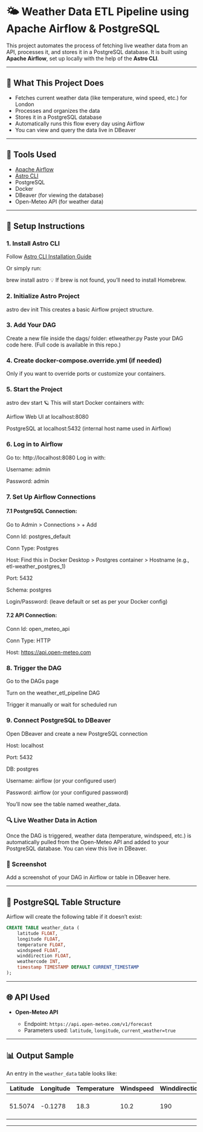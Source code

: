 # 🌤️ Weather Data ETL Pipeline using Apache Airflow & PostgreSQL

This project automates the process of fetching live weather data from an API, processes it, and stores it in a PostgreSQL database. It is built using **Apache Airflow**, set up locally with the help of the **Astro CLI**.

---

## 📌 What This Project Does

- Fetches current weather data (like temperature, wind speed, etc.) for London
- Processes and organizes the data
- Stores it in a PostgreSQL database
- Automatically runs this flow every day using Airflow
- You can view and query the data live in DBeaver

---

## 🧰 Tools Used

- [Apache Airflow](https://airflow.apache.org/)
- [Astro CLI](https://docs.astronomer.io/astro/cli)
- PostgreSQL
- Docker
- DBeaver (for viewing the database)
- Open-Meteo API (for weather data)

---

## 🚀 Setup Instructions

### 1. Install Astro CLI

Follow [Astro CLI Installation Guide](https://www.astronomer.io/docs/astro/cli/install-cli)

Or simply run:


brew install astro
💡 If brew is not found, you’ll need to install Homebrew.

###  2. Initialize Astro Project

astro dev init
This creates a basic Airflow project structure.

###  3. Add Your DAG
Create a new file inside the dags/ folder:
etlweather.py
Paste your DAG code here. (Full code is available in this repo.)

### 4. Create docker-compose.override.yml (if needed)
Only if you want to override ports or customize your containers.

### 5. Start the Project

astro dev start
🪐 This will start Docker containers with:

Airflow Web UI at localhost:8080

PostgreSQL at localhost:5432 (internal host name used in Airflow)

### 6. Log in to Airflow
Go to: http://localhost:8080
Log in with:

Username: admin

Password: admin

### 7. Set Up Airflow Connections
#### 7.1 PostgreSQL Connection:
Go to Admin > Connections > + Add

Conn Id: postgres_default

Conn Type: Postgres

Host: Find this in Docker Desktop > Postgres container > Hostname (e.g., etl-weather_postgres_1)

Port: 5432

Schema: postgres

Login/Password: (leave default or set as per your Docker config)

#### 7.2 API Connection:
Conn Id: open_meteo_api

Conn Type: HTTP

Host: https://api.open-meteo.com

### 8. Trigger the DAG
Go to the DAGs page

Turn on the weather_etl_pipeline DAG

Trigger it manually or wait for scheduled run

### 9. Connect PostgreSQL to DBeaver
Open DBeaver and create a new PostgreSQL connection

Host: localhost

Port: 5432

DB: postgres

Username: airflow (or your configured user)

Password: airflow (or your configured password)

You’ll now see the table named weather_data.

### 🔍 Live Weather Data in Action
Once the DAG is triggered, weather data (temperature, windspeed, etc.) is automatically pulled from the Open-Meteo API and added to your PostgreSQL database. You can view this live in DBeaver.

### 📸 Screenshot
Add a screenshot of your DAG in Airflow or table in DBeaver here.

---------------------------

## 🧾 PostgreSQL Table Structure

Airflow will create the following table if it doesn’t exist:

```sql
CREATE TABLE weather_data (
    latitude FLOAT,
    longitude FLOAT,
    temperature FLOAT,
    windspeed FLOAT,
    winddirection FLOAT,
    weathercode INT,
    timestamp TIMESTAMP DEFAULT CURRENT_TIMESTAMP
);
```

---

## 🌐 API Used

* **Open-Meteo API**

  * Endpoint: `https://api.open-meteo.com/v1/forecast`
  * Parameters used: `latitude`, `longitude`, `current_weather=true`

---

## 📊 Output Sample

An entry in the `weather_data` table looks like:

| Latitude | Longitude | Temperature | Windspeed | Winddirection | Weathercode | Timestamp           |
| -------- | --------- | ----------- | --------- | ------------- | ----------- | ------------------- |
| 51.5074  | -0.1278   | 18.3        | 10.2      | 190           | 1           | 2025-07-25 08:00:00 |

---


